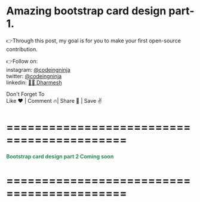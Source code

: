 <h1>Amazing bootstrap card design part-1.</h1>


👉Through this post, my goal is for you to make your first open-source contribution.

👉Follow on:<br>
instagram: <a href="https://www.instagram.com/codeingninja/" target="_blank">@codeingninja</a><br>
twitter: <a href="https://twitter.com/codeingninja" target="_blank">@codeingninja</a><br>
linkedin: <a href="https://www.linkedin.com/in/designer-ds/" target="_blank">🐱‍👤 Dharmesh</a>

Don't Forget To<br>
Like ❤️ | Comment 🔥| Share 🚀 | Save ✌️

===========================================
===========================================

<b style="color:#2A8757">Bootstrap card design part 2 Coming soon</b>

===========================================
===========================================

